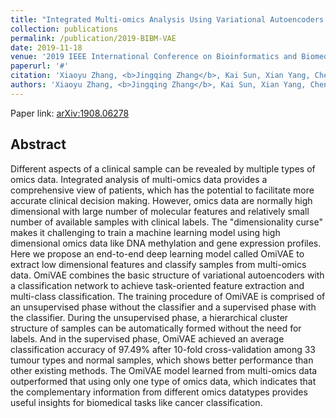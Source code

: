 ```yaml
---
title: "Integrated Multi-omics Analysis Using Variational Autoencoders: Application to Pan-cancer Classification"
collection: publications
permalink: /publication/2019-BIBM-VAE
date: 2019-11-18
venue: '2019 IEEE International Conference on Bioinformatics and Biomedicine (BIBM). IEEE, 2019.'
paperurl: '#'
citation: 'Xiaoyu Zhang, <b>Jingqing Zhang</b>, Kai Sun, Xian Yang, Chengliang Dai, Yike Guo. "Integrated Multi-omics Analysis Using Variational Autoencoders: Application to Pan-cancer Classification". 2019 IEEE International Conference on Bioinformatics and Biomedicine (BIBM). IEEE, 2019.'
authors: 'Xiaoyu Zhang, <b>Jingqing Zhang</b>, Kai Sun, Xian Yang, Chengliang Dai, Yike Guo'
---
```


Paper link: [arXiv:1908.06278](https://arxiv.org/abs/1908.06278)

## Abstract
Different aspects of a clinical sample can be revealed by multiple types of omics data. Integrated analysis of multi-omics data provides a comprehensive view of patients, which has the potential to facilitate more accurate clinical decision making. However, omics data are normally high dimensional with large number of molecular features and relatively small number of available samples with clinical labels. The "dimensionality curse" makes it challenging to train a machine learning model using high dimensional omics data like DNA methylation and gene expression profiles. Here we propose an end-to-end deep learning model called OmiVAE to extract low dimensional features and classify samples from multi-omics data. OmiVAE combines the basic structure of variational autoencoders with a classification network to achieve task-oriented feature extraction and multi-class classification. The training procedure of OmiVAE is comprised of an unsupervised phase without the classifier and a supervised phase with the classifier. During the unsupervised phase, a hierarchical cluster structure of samples can be automatically formed without the need for labels. And in the supervised phase, OmiVAE achieved an average classification accuracy of 97.49% after 10-fold cross-validation among 33 tumour types and normal samples, which shows better performance than other existing methods. The OmiVAE model learned from multi-omics data outperformed that using only one type of omics data, which indicates that the complementary information from different omics datatypes provides useful insights for biomedical tasks like cancer classification.


